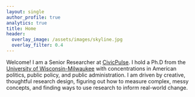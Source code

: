 ```yaml
---
layout: single
author_profile: true
analytics: true
title: Home
header:
  overlay_image: /assets/images/skyline.jpg
  overlay_filter: 0.4
---	
```

  
Welcome! I am a Senior Researcher at <a href="https://civicpulse.org/">CivicPulse</a>. I hold a Ph.D from the <a href="https://uwm.edu/political-science/">University of Wisconsin-Milwaukee</a> with concentrations in American politics, public policy, and public administration. I am driven by creative, thoughtful research design, figuring out how to measure complex, messy concepts, and finding ways to use research to inform real-world change.
